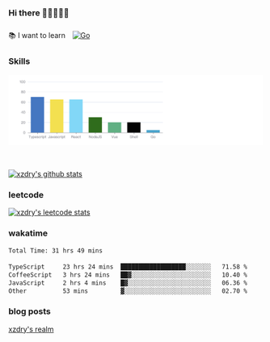 ### Hi there 👋👋👋👋👋

 :books: I want to learn <a href="https://go.dev/" target="_blank"><img style="margin: 10px" src="https://profilinator.rishav.dev/skills-assets/go-original.svg" alt="Go" height="50" /></a>  

### Skills
![](img/2022-09-05-22-04-20.png)

<br />

[![xzdry's github stats](https://github-readme-stats.vercel.app/api?username=xzdry&count_private=true&show_icons=true&theme=vue)](https://github.com/xzdry)

### leetcode
[![xzdry's leetcode stats](https://leetcard.jacoblin.cool/xzdry-2?theme=light&font=Anek%20Kannada&site=cn)](https://leetcode.cn/u/xzdry-2/)

### wakatime
<!--START_SECTION:waka-->

```text
Total Time: 31 hrs 49 mins

TypeScript     23 hrs 24 mins  ██████████████████░░░░░░░   71.58 %
CoffeeScript   3 hrs 24 mins   ██▓░░░░░░░░░░░░░░░░░░░░░░   10.40 %
JavaScript     2 hrs 4 mins    █▓░░░░░░░░░░░░░░░░░░░░░░░   06.36 %
Other          53 mins         ▓░░░░░░░░░░░░░░░░░░░░░░░░   02.70 %
```

<!--END_SECTION:waka-->

### blog posts
[xzdry's realm](https://www.justdry.net/)
